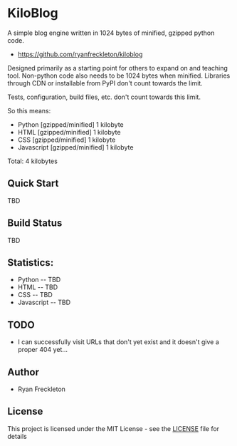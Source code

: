 KiloBlog
========
A simple blog engine written in 1024 bytes of minified, gzipped python code.

- https://github.com/ryanfreckleton/kiloblog

Designed primarily as a starting point for others to expand on and teaching tool.
Non-python code also needs to be 1024 bytes when minified.
Libraries through CDN or installable from PyPI don't count towards the limit.

Tests, configuration, build files, etc. don't count towards this limit.

So this means:

- Python [gzipped/minified] 1 kilobyte
- HTML [gzipped/minified] 1 kilobyte
- CSS [gzipped/minified] 1 kilobyte
- Javascript [gzipped/minified] 1 kilobyte

Total: 4 kilobytes

Quick Start
-----------
TBD

Build Status
------------
TBD

Statistics:
-----------
- Python -- TBD
- HTML -- TBD
- CSS -- TBD
- Javascript -- TBD

TODO
----
 - I can successfully visit URLs that don't yet exist and it doesn't give a
   proper 404 yet...

Author
------
- Ryan Freckleton

License
-------
This project is licensed under the MIT License - see the [LICENSE](LICENSE) file for details
